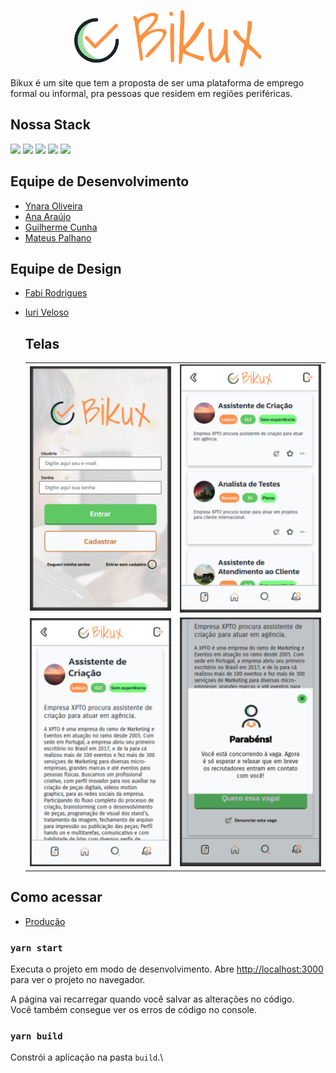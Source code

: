 <p align="center">
  <a href="https://www.gatsbyjs.com">
    <img alt="Gatsby" src="src/assets/images/logo.svg" width="300" />
  </a>
</p>

Bikux é um site que tem a proposta de ser uma plataforma de emprego formal ou informal, pra pessoas que residem em regiões periféricas.

## Nossa Stack

<img src="https://img.shields.io/badge/html5%20-%23E34F26.svg?&style=for-the-badge&logo=html5&logoColor=white"/>
<img src="https://img.shields.io/badge/css3%20-%231572B6.svg?&style=for-the-badge&logo=css3&logoColor=white"/>
<img src="https://img.shields.io/badge/javascript%20-%23323330.svg?&style=for-the-badge&logo=javascript&logoColor=%23F7DF1E"/>
<img src="https://img.shields.io/badge/react%20-%2320232a.svg?&style=for-the-badge&logo=react&logoColor=%2361DAFB"/>
<img src="https://img.shields.io/badge/SASS%20-hotpink.svg?&style=for-the-badge&logo=SASS&logoColor=white"/>

## Equipe de Desenvolvimento

- [Ynara Oliveira](https://github.com/ynaraoliveira)
- [Ana Araújo](https://github.com/arapujo)
- [Guilherme Cunha](https://github.com/GuilhermeSCunha)
- [Mateus Palhano](https://github.com/palhanos/)

## Equipe de Design

- [Fabi Rodrigues](https://www.linkedin.com/in/frontfabi/)
- [Iuri Veloso](https://www.linkedin.com/in/iuri-veloso-f%C3%A9lix/)

  ## Telas

  <table align="center">
    <tr>
      <td><img width="240" alt="tela de login" src="src/assets/images/tela-01.png"></td>
      <td><img width="240" alt="tela com todas as vagas" src="src/assets/images/tela-02.png"></td>
    </tr>
    <tr>
      <td><img width="240" alt="tela com detalhes da vaga" src="src/assets/images/tela-03.png"></td>
      <td><img width="240" alt="tela de confirmacao da vaga" src="src/assets/images/tela-04.png"></td>
    </tr> 
  </table>

## Como acessar

- [Produção](https://bikux.netlify.app/)

### `yarn start`

Executa o projeto em modo de desenvolvimento.
Abre [http://localhost:3000](http://localhost:3000) para ver o projeto no navegador.

A página vai recarregar quando você salvar as alterações no código.\
Você também consegue ver os erros de código no console.

### `yarn build`

Constrói a aplicação na pasta `build`.\
